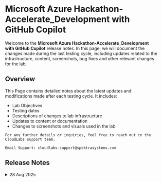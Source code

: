 
# Microsoft Azure Hackathon-Accelerate_Development with GitHub Copilot

Welcome to the **Microsoft Azure Hackathon-Accelerate_Development with GitHub Copilot** release notes. In this page, we will document the changes made during the last testing cycle, including updates related to the infrastructure, content, screenshots, bug fixes and other relevant changes for the lab.

## Overview

This Page contains detailed notes about the latest updates and modifications made after each testing cycle. It includes:

- Lab Objectives
- Testing dates
- Descriptions of changes to lab infrastructure
- Updates to content or documentation
- Changes to screenshots and visuals used in the lab

`For any further details or inquiries, feel free to reach out to the CloudLabs support team.`

`Email Support: cloudlabs-support@spektrasystems.com`

## Release Notes

<details>
  <summary>28 Aug 2025</summary>

## Summary of Changes

Minor updates, including clearer UI screenshots and refined instructions for improved clarity and accuracy. 

## Infrastructure Changes

NA

## Content Changes

- **Change**:

   - Challenge 01: Accessing GitHub is updated, the Entire lab is testing out in the **Organization**.
   - Challenge 02: In GitHub, **Code Security** has been upgraded to **Advanced Security**.
   - Challenge 03: **Dependabot Security Update** for **nanoid** is now generalized to handle any **Dependabot alerts**, reducing implementation time.
   
## Screenshot Updates

- **Minor updates:**
  
  - **Updated UI Screenshots:** Screenshots have been updated as per the new UI changes.
  - **Instruction Refinements:** Instructions have been updated for improved clarity, with additional pointers added to enhance readability.

## Testing Notes  

- Testing Date: 2025-07-28 

</details>
